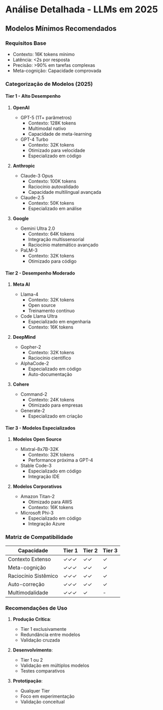 # Análise Detalhada - LLMs em 2025

## Modelos Mínimos Recomendados

### Requisitos Base
- Contexto: 16K tokens mínimo
- Latência: <2s por resposta
- Precisão: >90% em tarefas complexas
- Meta-cognição: Capacidade comprovada

### Categorização de Modelos (2025)

#### Tier 1 - Alto Desempenho
1. **OpenAI**
   - GPT-5 (1T+ parâmetros)
     - Contexto: 128K tokens
     - Multimodal nativo
     - Capacidade de meta-learning
   - GPT-4 Turbo
     - Contexto: 32K tokens
     - Otimizado para velocidade
     - Especializado em código

2. **Anthropic**
   - Claude-3 Opus
     - Contexto: 100K tokens
     - Raciocínio autovalidado
     - Capacidade multilingual avançada
   - Claude-2.5
     - Contexto: 50K tokens
     - Especializado em análise

3. **Google**
   - Gemini Ultra 2.0
     - Contexto: 64K tokens
     - Integração multissensorial
     - Raciocínio matemático avançado
   - PaLM-3
     - Contexto: 32K tokens
     - Otimizado para código

#### Tier 2 - Desempenho Moderado
1. **Meta AI**
   - Llama-4
     - Contexto: 32K tokens
     - Open source
     - Treinamento contínuo
   - Code Llama Ultra
     - Especializado em engenharia
     - Contexto: 16K tokens

2. **DeepMind**
   - Gopher-2
     - Contexto: 32K tokens
     - Raciocínio científico
   - AlphaCode-2
     - Especializado em código
     - Auto-documentação

3. **Cohere**
   - Command-2
     - Contexto: 24K tokens
     - Otimizado para empresas
   - Generate-2
     - Especializado em criação

#### Tier 3 - Modelos Especializados
1. **Modelos Open Source**
   - Mixtral-8x7B-32K
     - Contexto: 32K tokens
     - Performance próxima a GPT-4
   - Stable Code-3
     - Especializado em código
     - Integração IDE

2. **Modelos Corporativos**
   - Amazon Titan-2
     - Otimizado para AWS
     - Contexto: 16K tokens
   - Microsoft Phi-3
     - Especializado em código
     - Integração Azure

### Matriz de Compatibilidade

| Capacidade               | Tier 1 | Tier 2 | Tier 3 |
|-------------------------|---------|---------|---------|
| Contexto Extenso        | ✓✓✓    | ✓✓     | ✓      |
| Meta-cognição          | ✓✓✓    | ✓✓     | ✓      |
| Raciocínio Sistêmico   | ✓✓✓    | ✓✓     | ✓      |
| Auto-correção          | ✓✓✓    | ✓✓     | ✓      |
| Multimodalidade        | ✓✓✓    | ✓      | -      |

### Recomendações de Uso
1. **Produção Crítica**:
   - Tier 1 exclusivamente
   - Redundância entre modelos
   - Validação cruzada

2. **Desenvolvimento**:
   - Tier 1 ou 2
   - Validação em múltiplos modelos
   - Testes comparativos

3. **Prototipação**:
   - Qualquer Tier
   - Foco em experimentação
   - Validação conceitual
